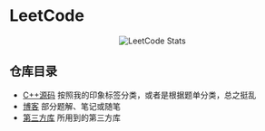# LeetCode

<div style="text-align: center">
<img src="https://leetcard.jacoblin.cool/antio2?site=cn&theme=nord&ext=activity&font=Roboto" alt="LeetCode Stats">
</div>

## 仓库目录

- [C++源码](solution/) 按照我的印象标签分类，或者是根据题单分类，总之挺乱
- [博客](blog/) 部分题解、笔记或随笔
- [第三方库](deps/) 所用到的第三方库

